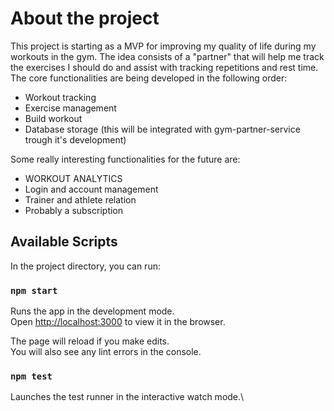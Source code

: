 # About the project

This project is starting as a MVP for improving my quality of life during my workouts in the gym.
The idea consists of a "partner" that will help me track the exercises I should do and assist with tracking repetitions and rest time.
The core functionalities are being developed in the following order:
- Workout tracking
- Exercise management
- Build workout
- Database storage (this will be integrated with gym-partner-service trough it's development)

Some really interesting functionalities for the future are:
- WORKOUT ANALYTICS
- Login and account management
- Trainer and athlete relation
- Probably a subscription

## Available Scripts

In the project directory, you can run:

### `npm start`

Runs the app in the development mode.\
Open [http://localhost:3000](http://localhost:3000) to view it in the browser.

The page will reload if you make edits.\
You will also see any lint errors in the console.

### `npm test`

Launches the test runner in the interactive watch mode.\

